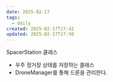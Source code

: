 ```yaml
---
date: 2025-02-17
tags:
  - daily
created: 2025-02-17T17:42
updated: 2025-02-17T17:50
---
```

SpacerStation 클래스
- 우주 정거장 상태를 저장하는 클래스
- DroneManager를 통해 드론을 관리한다.